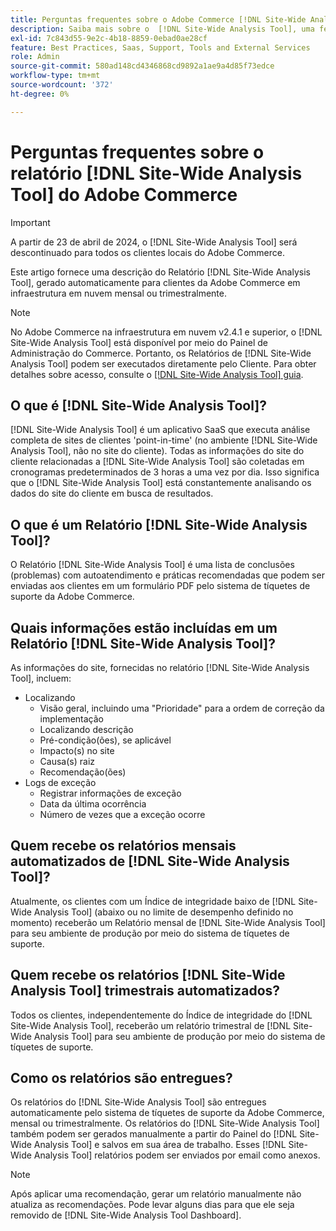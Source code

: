 ```yaml
---
title: Perguntas frequentes sobre o Adobe Commerce [!DNL Site-Wide Analysis Tool] Report
description: Saiba mais sobre o  [!DNL Site-Wide Analysis Tool], uma ferramenta de autoatendimento proativa e um repositório central que inclui insights e recomendações detalhados do sistema para garantir a segurança e a operação da sua instalação do Adobe Commerce.
exl-id: 7c843d55-9e2c-4b18-8859-0ebad0ae28cf
feature: Best Practices, Saas, Support, Tools and External Services
role: Admin
source-git-commit: 580ad148cd4346868cd9892a1ae9a4d85f73edce
workflow-type: tm+mt
source-wordcount: '372'
ht-degree: 0%

---
```


# Perguntas frequentes sobre o relatório [!DNL Site-Wide Analysis Tool] do Adobe Commerce

>[!IMPORTANT]
>
>A partir de 23 de abril de 2024, o [!DNL Site-Wide Analysis Tool] será descontinuado para todos os clientes locais do Adobe Commerce.

Este artigo fornece uma descrição do Relatório [!DNL Site-Wide Analysis Tool], gerado automaticamente para clientes da Adobe Commerce em infraestrutura em nuvem mensal ou trimestralmente.

>[!NOTE]
>
>No Adobe Commerce na infraestrutura em nuvem v2.4.1 e superior, o [!DNL Site-Wide Analysis Tool] está disponível por meio do Painel de Administração do Commerce. Portanto, os Relatórios de [!DNL Site-Wide Analysis Tool] podem ser executados diretamente pelo Cliente. Para obter detalhes sobre acesso, consulte o [[!DNL Site-Wide Analysis Tool] guia](https://experienceleague.adobe.com/docs/commerce-operations/tools/site-wide-analysis-tool/access.html).

## O que é [!DNL Site-Wide Analysis Tool]?

[!DNL Site-Wide Analysis Tool] é um aplicativo SaaS que executa análise completa de sites de clientes &#39;point-in-time&#39; (no ambiente [!DNL Site-Wide Analysis Tool], não no site do cliente). Todas as informações do site do cliente relacionadas a [!DNL Site-Wide Analysis Tool] são coletadas em cronogramas predeterminados de 3 horas a uma vez por dia. Isso significa que o [!DNL Site-Wide Analysis Tool] está constantemente analisando os dados do site do cliente em busca de resultados.

## O que é um Relatório [!DNL Site-Wide Analysis Tool]?

O Relatório [!DNL Site-Wide Analysis Tool] é uma lista de conclusões (problemas) com autoatendimento e práticas recomendadas que podem ser enviadas aos clientes em um formulário PDF pelo sistema de tíquetes de suporte da Adobe Commerce.

## Quais informações estão incluídas em um Relatório [!DNL Site-Wide Analysis Tool]?

As informações do site, fornecidas no relatório [!DNL Site-Wide Analysis Tool], incluem:

* Localizando
   * Visão geral, incluindo uma &quot;Prioridade&quot; para a ordem de correção da implementação
   * Localizando descrição
   * Pré-condição(ões), se aplicável
   * Impacto(s) no site
   * Causa(s) raiz
   * Recomendação(ões)
* Logs de exceção
   * Registrar informações de exceção
   * Data da última ocorrência
   * Número de vezes que a exceção ocorre

## Quem recebe os relatórios mensais automatizados de [!DNL Site-Wide Analysis Tool]?

Atualmente, os clientes com um Índice de integridade baixo de [!DNL Site-Wide Analysis Tool] (abaixo ou no limite de desempenho definido no momento) receberão um Relatório mensal de [!DNL Site-Wide Analysis Tool] para seu ambiente de produção por meio do sistema de tíquetes de suporte.

## Quem recebe os relatórios [!DNL Site-Wide Analysis Tool] trimestrais automatizados?

Todos os clientes, independentemente do Índice de integridade do [!DNL Site-Wide Analysis Tool], receberão um relatório trimestral de [!DNL Site-Wide Analysis Tool] para seu ambiente de produção por meio do sistema de tíquetes de suporte.

## Como os relatórios são entregues?

Os relatórios do [!DNL Site-Wide Analysis Tool] são entregues automaticamente pelo sistema de tíquetes de suporte da Adobe Commerce, mensal ou trimestralmente. Os relatórios do [!DNL Site-Wide Analysis Tool] também podem ser gerados manualmente a partir do Painel do [!DNL Site-Wide Analysis Tool] e salvos em sua área de trabalho. Esses [!DNL Site-Wide Analysis Tool] relatórios podem ser enviados por email como anexos.

>[!NOTE]
>
>Após aplicar uma recomendação, gerar um relatório manualmente não atualiza as recomendações. Pode levar alguns dias para que ele seja removido de [!DNL Site-Wide Analysis Tool Dashboard].
